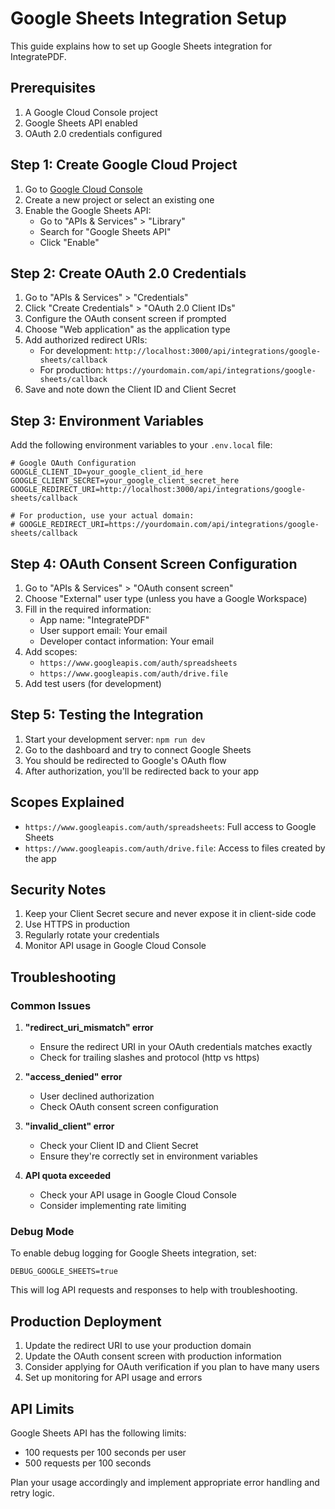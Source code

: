 # Google Sheets Integration Setup

This guide explains how to set up Google Sheets integration for IntegratePDF.

## Prerequisites

1. A Google Cloud Console project
2. Google Sheets API enabled
3. OAuth 2.0 credentials configured

## Step 1: Create Google Cloud Project

1. Go to [Google Cloud Console](https://console.cloud.google.com/)
2. Create a new project or select an existing one
3. Enable the Google Sheets API:
   - Go to "APIs & Services" > "Library"
   - Search for "Google Sheets API"
   - Click "Enable"

## Step 2: Create OAuth 2.0 Credentials

1. Go to "APIs & Services" > "Credentials"
2. Click "Create Credentials" > "OAuth 2.0 Client IDs"
3. Configure the OAuth consent screen if prompted
4. Choose "Web application" as the application type
5. Add authorized redirect URIs:
   - For development: `http://localhost:3000/api/integrations/google-sheets/callback`
   - For production: `https://yourdomain.com/api/integrations/google-sheets/callback`
6. Save and note down the Client ID and Client Secret

## Step 3: Environment Variables

Add the following environment variables to your `.env.local` file:

```env
# Google OAuth Configuration
GOOGLE_CLIENT_ID=your_google_client_id_here
GOOGLE_CLIENT_SECRET=your_google_client_secret_here
GOOGLE_REDIRECT_URI=http://localhost:3000/api/integrations/google-sheets/callback

# For production, use your actual domain:
# GOOGLE_REDIRECT_URI=https://yourdomain.com/api/integrations/google-sheets/callback
```

## Step 4: OAuth Consent Screen Configuration

1. Go to "APIs & Services" > "OAuth consent screen"
2. Choose "External" user type (unless you have a Google Workspace)
3. Fill in the required information:
   - App name: "IntegratePDF"
   - User support email: Your email
   - Developer contact information: Your email
4. Add scopes:
   - `https://www.googleapis.com/auth/spreadsheets`
   - `https://www.googleapis.com/auth/drive.file`
5. Add test users (for development)

## Step 5: Testing the Integration

1. Start your development server: `npm run dev`
2. Go to the dashboard and try to connect Google Sheets
3. You should be redirected to Google's OAuth flow
4. After authorization, you'll be redirected back to your app

## Scopes Explained

- `https://www.googleapis.com/auth/spreadsheets`: Full access to Google Sheets
- `https://www.googleapis.com/auth/drive.file`: Access to files created by the app

## Security Notes

1. Keep your Client Secret secure and never expose it in client-side code
2. Use HTTPS in production
3. Regularly rotate your credentials
4. Monitor API usage in Google Cloud Console

## Troubleshooting

### Common Issues

1. **"redirect_uri_mismatch" error**
   - Ensure the redirect URI in your OAuth credentials matches exactly
   - Check for trailing slashes and protocol (http vs https)

2. **"access_denied" error**
   - User declined authorization
   - Check OAuth consent screen configuration

3. **"invalid_client" error**
   - Check your Client ID and Client Secret
   - Ensure they're correctly set in environment variables

4. **API quota exceeded**
   - Check your API usage in Google Cloud Console
   - Consider implementing rate limiting

### Debug Mode

To enable debug logging for Google Sheets integration, set:

```env
DEBUG_GOOGLE_SHEETS=true
```

This will log API requests and responses to help with troubleshooting.

## Production Deployment

1. Update the redirect URI to use your production domain
2. Update the OAuth consent screen with production information
3. Consider applying for OAuth verification if you plan to have many users
4. Set up monitoring for API usage and errors

## API Limits

Google Sheets API has the following limits:
- 100 requests per 100 seconds per user
- 500 requests per 100 seconds

Plan your usage accordingly and implement appropriate error handling and retry logic.
